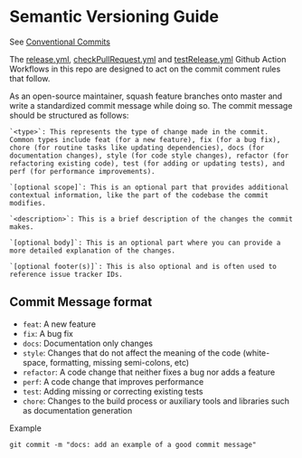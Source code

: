 # Semantic Versioning Guide

See [Conventional Commits](https://www.conventionalcommits.org/)

The [release.yml](.github/workflows/release.yml), [checkPullRequest.yml](.github/workflows/checkPullRequest.yml) and [testRelease.yml](.github/workflows/testRelease.yml) Github Action Workflows in this repo are designed to act on the commit comment rules that follow.

As an open-source maintainer, squash feature branches onto master and write a standardized commit message while doing so. The commit message should be structured as follows:

```code
`<type>`: This represents the type of change made in the commit. Common types include feat (for a new feature), fix (for a bug fix), chore (for routine tasks like updating dependencies), docs (for documentation changes), style (for code style changes), refactor (for refactoring existing code), test (for adding or updating tests), and perf (for performance improvements).

`[optional scope]`: This is an optional part that provides additional contextual information, like the part of the codebase the commit modifies.

`<description>`: This is a brief description of the changes the commit makes.

`[optional body]`: This is an optional part where you can provide a more detailed explanation of the changes.

`[optional footer(s)]`: This is also optional and is often used to reference issue tracker IDs.
```

## Commit Message format

- `feat`: A new feature
- `fix`: A bug fix
- `docs`: Documentation only changes
- `style`: Changes that do not affect the meaning of the code (white-space, formatting, missing semi-colons, etc)
- `refactor`: A code change that neither fixes a bug nor adds a feature
- `perf`: A code change that improves performance
- `test`: Adding missing or correcting existing tests
- `chore`: Changes to the build process or auxiliary tools and libraries such as documentation generation

Example

```console
git commit -m "docs: add an example of a good commit message"
```
